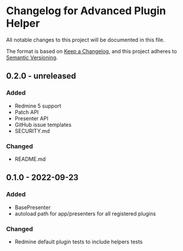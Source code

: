 # Changelog for Advanced Plugin Helper

All notable changes to this project will be documented in this file.

The format is based on [Keep a Changelog](https://keepachangelog.com/en/1.0.0/),
and this project adheres to [Semantic Versioning](https://semver.org/spec/v2.0.0.html).

## 0.2.0 - unreleased

### Added

* Redmine 5 support
* Patch API
* Presenter API
* GitHub issue templates
* SECURITY.md

### Changed

* README.md

## 0.1.0 - 2022-09-23

### Added

* BasePresenter
* autoload path for app/presenters for all registered plugins

### Changed

* Redmine default plugin tests to include helpers tests

